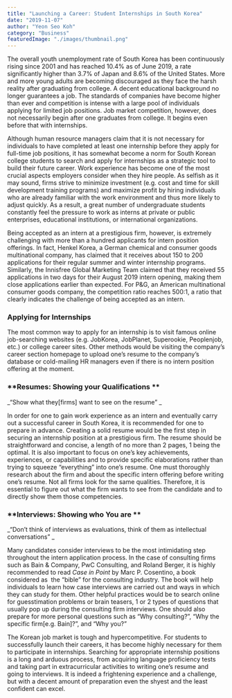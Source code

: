 ```yaml
---
title: "Launching a Career: Student Internships in South Korea"
date: "2019-11-07"
author: "Yeon Seo Koh"
category: "Business"
featuredImage: "./images/thumbnail.png"
---
```


The overall youth unemployment rate of South Korea has been continuously rising since 2001 and has reached 10.4% as of June 2019, a rate significantly higher than 3.7% of Japan and 8.6% of the United States. More and more young adults are becoming discouraged as they face the harsh reality after graduating from college. A decent educational background no longer guarantees a job. The standards of companies have become higher than ever and competition is intense with a large pool of individuals applying for limited job positions. Job market competition, however, does not necessarily begin after one graduates from college. It begins even before that with internships. 

Although human resource managers claim that it is not necessary for individuals to have completed at least one internship before they apply for full-time job positions, it has somewhat become a norm for South Korean college students to search and apply for internships as a strategic tool to build their future career. Work experience has become one of the most crucial aspects employers consider when they hire people. As selfish as it may sound, firms strive to minimize investment (e.g. cost and time for skill development training programs) and maximize profit by hiring individuals who are already familiar with the work environment and thus more likely to adjust quickly. As a result, a great number of undergraduate students constantly feel the pressure to work as interns at private or public enterprises, educational institutions, or international organizations.

Being accepted as an intern at a prestigious firm, however, is extremely challenging with more than a hundred applicants for intern position offerings. In fact, Henkel Korea, a German chemical and consumer goods multinational company, has claimed that it receives about 150 to 200 applications for their regular summer and winter internship programs. Similarly, the Innisfree Global Marketing Team claimed that they received 55 applications in two days for their August 2019 intern opening, making them close applications earlier than expected. For P&G, an American multinational consumer goods company, the competition ratio reaches 500:1, a ratio that clearly indicates the challenge of being accepted as an intern.

### **Applying for Internships**

The most common way to apply for an internship is to visit famous online job-searching websites (e.g. JobKorea, JobPlanet, Superookie, Peoplenjob, etc.) or college career sites. Other methods would be visiting the company’s career section homepage to upload one’s resume to the company’s database or cold-mailing HR managers even if there is no intern position offering at the moment. 

### **Resumes: Showing your Qualifications **

_“Show what they\[firms\] want to see on the resume” _

In order for one to gain work experience as an intern and eventually carry out a successful career in South Korea, it is recommended for one to prepare in advance. Creating a solid resume would be the first step in securing an internship position at a prestigious firm. The resume should be straightforward and concise, a length of no more than 2 pages, 1 being the optimal. It is also important to focus on one’s key achievements, experiences, or capabilities and to provide specific elaborations rather than trying to squeeze “everything” into one’s resume. One must thoroughly research about the firm and about the specific intern offering before writing one’s resume. Not all firms look for the same qualities. Therefore, it is essential to figure out what the firm wants to see from the candidate and to directly show them those competencies.   

### **Interviews: Showing who You are **

_“Don’t think of interviews as evaluations, think of them as intellectual conversations” _

Many candidates consider interviews to be the most intimidating step throughout the intern application process. In the case of consulting firms such as Bain & Company, PwC Consulting, and Roland Berger, it is highly recommended to read _Case in Point_ by Marc P. Cosentino, a book considered as  the “bible” for the consulting industry. The book will help individuals to learn how case interviews are carried out and ways in which they can study for them. Other helpful practices would be to search online for guesstimation problems or brain teasers, 1 or 2 types of questions that usually pop up during the consulting firm interviews. One should also prepare for more personal questions such as “Why consulting?”, “Why the specific firm\[e.g. Bain\]?”, and “Why you?”

The Korean job market is tough and hypercompetitive. For students to successfully launch their careers, it has become highly necessary for them to participate in internships. Searching for appropriate internship positions is a long and arduous process, from acquiring language proficiency tests and taking part in extracurricular activities to writing one’s resume and going to interviews. It is indeed a frightening experience and a challenge, but with a decent amount of preparation even the shyest and the least confident can excel.
